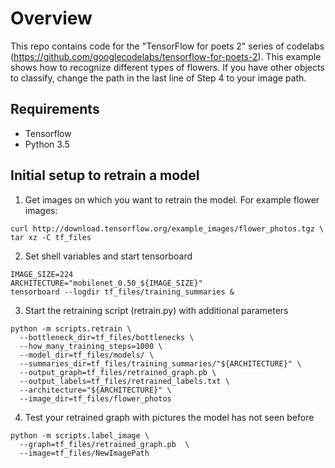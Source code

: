 # Overview
This repo contains code for the "TensorFlow for poets 2" series of codelabs (https://github.com/googlecodelabs/tensorflow-for-poets-2). This example shows how to recognize different types of flowers. If you have other objects to classify, change the path in the last line of Step 4 to your image path.

## Requirements
* Tensorflow
* Python 3.5

## Initial setup to retrain a model
1. Get images on which you want to retrain the model. For example flower images:
```
curl http://download.tensorflow.org/example_images/flower_photos.tgz \
tar xz -C tf_files
```
2. Set shell variables and start tensorboard
```
IMAGE_SIZE=224
ARCHITECTURE="mobilenet_0.50_${IMAGE_SIZE}"
tensorboard --logdir tf_files/training_summaries &
```

3. Start the retraining script (retrain.py) with additional parameters
```
python -m scripts.retrain \
  --bottleneck_dir=tf_files/bottlenecks \
  --how_many_training_steps=1000 \
  --model_dir=tf_files/models/ \
  --summaries_dir=tf_files/training_summaries/"${ARCHITECTURE}" \
  --output_graph=tf_files/retrained_graph.pb \
  --output_labels=tf_files/retrained_labels.txt \
  --architecture="${ARCHITECTURE}" \
  --image_dir=tf_files/flower_photos
  ```
  
  4. Test your retrained graph with pictures the model has not seen before
  ```
  python -m scripts.label_image \
    --graph=tf_files/retrained_graph.pb  \
    --image=tf_files/NewImagePath
  ```




